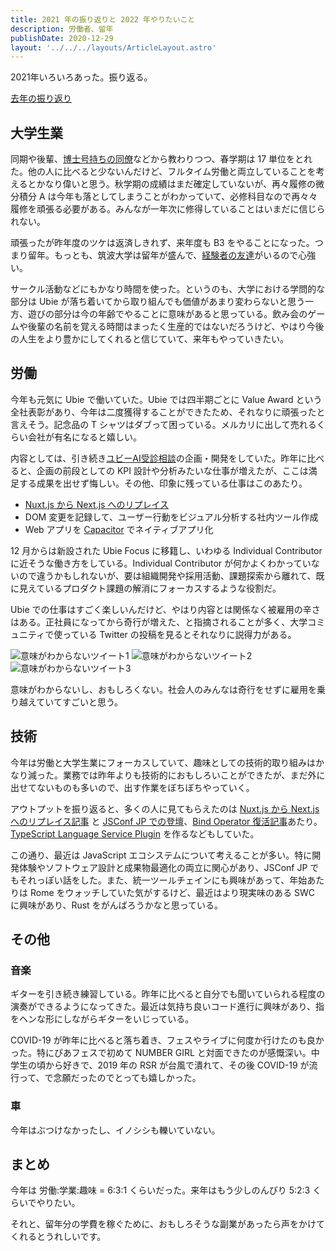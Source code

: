 ```yaml
---
title: 2021 年の振り返りと 2022 年やりたいこと
description: 労働者、留年
publishDate: 2020-12-29
layout: '../../../layouts/ArticleLayout.astro'
---
```


2021年いろいろあった。振り返る。

[去年の振り返り](https://yuku.dev/articles/2020-12-31/2020-to-2021)

## 大学生業

同期や後輩、[博士号持ちの同僚](https://twitter.com/yohei_kikuta)などから教わりつつ、春学期は 17 単位をとれた。他の人に比べると少ないんだけど、フルタイム労働と両立していることを考えるとかなり偉いと思う。秋学期の成績はまだ確定していないが、再々履修の微分積分 A は今年も落としてしまうことがわかっていて、必修科目なので再々々履修を頑張る必要がある。みんなが一年次に修得していることはいまだに信じられない。

頑張ったが昨年度のツケは返済しきれず、来年度も B3 をやることになった。つまり留年。もっとも、筑波大学は留年が盛んで、[経験者の友達](https://sosukesuzuki.dev/posts/2021/)がいるので心強い。

サークル活動などにもかなり時間を使った。というのも、大学における学問的な部分は Ubie が落ち着いてから取り組んでも価値があまり変わらないと思う一方、遊びの部分は今の年齢でやることに意味があると思っている。飲み会のゲームや後輩の名前を覚える時間はまったく生産的ではないだろうけど、やはり今後の人生をより豊かにしてくれると信じていて、来年もやっていきたい。

## 労働

今年も元気に Ubie で働いていた。Ubie では四半期ごとに Value Award という全社表彰があり、今年は二度獲得することができたため、それなりに頑張ったと言えそう。記念品の T シャツはダブって困っている。メルカリに出して売れるくらい会社が有名になると嬉しい。

内容としては、引き続き[ユビーAI受診相談](http://ubie.app)の企画・開発をしていた。昨年に比べると、企画の前段としての KPI 設計や分析みたいな仕事が増えたが、ここは満足する成果を出せず悔しい。その他、印象に残っている仕事はこのあたり。

- [Nuxt.js から Next.js へのリプレイス](https://zenn.dev/yuku/articles/a9edd53e13bb26)
- DOM 変更を記録して、ユーザー行動をビジュアル分析する社内ツール作成
- Web アプリを [Capacitor](https://capacitorjs.jp/) でネイティブアプリ化

12 月からは新設された Ubie Focus に移籍し、いわゆる Individual Contributor に近そうな働き方をしている。Individual Contributor が何かよくわかっていないので違うかもしれないが、要は組織開発や採用活動、課題探索から離れて、既に見えているプロダクト課題の解消にフォーカスするような役割だ。

Ubie での仕事はすごく楽しいんだけど、やはり内容とは関係なく被雇用の辛さはある。正社員になってから奇行が増えた、と指摘されることが多く、大学コミュニティで使っている Twitter の投稿を見るとそれなりに説得力がある。

![意味がわからないツイート1](https://i.gyazo.com/bdb6e5541234e2103bce529e37a2017f.png)
![意味がわからないツイート2](https://i.gyazo.com/a439047f7f92b99059f636593df909b2.png)
![意味がわからないツイート3](https://i.gyazo.com/336e37935e94683599ab15e59ed66fa1.png)

意味がわからないし、おもしろくない。社会人のみんなは奇行をせずに雇用を乗り越えていてすごいと思う。

## 技術

今年は労働と大学生業にフォーカスしていて、趣味としての技術的取り組みはかなり減った。業務では昨年よりも技術的におもしろいことができたが、まだ外に出せてないものも多いので、出す作業をぼちぼちやっていく。

アウトプットを振り返ると、多くの人に見てもらえたのは [Nuxt.js から Next.js へのリプレイス記事](https://zenn.dev/yuku/articles/a9edd53e13bb26) と [JSConf JP での登壇](https://jsconf.jp/2021/talk/bundle-size-optimization-in-future-javascript)、[Bind Operator 復活記事](https://yuku.dev/articles/2021-11-11/javascript-bind-this-op)あたり。[TypeScript Language Service Plugin](https://zenn.dev/yuku/articles/4d2f665cf42385) を作るなどもしていた。

この通り、最近は JavaScript エコシステムについて考えることが多い。特に開発体験やソフトウェア設計と成果物最適化の両立に関心があり、JSConf JP でもそれっぽい話をした。また、統一ツールチェインにも興味があって、年始あたりは Rome をウォッチしていた気がするけど、最近はより現実味のある SWC に興味があり、Rust をがんばろうかなと思っている。

## その他

### 音楽

ギターを引き続き練習している。昨年に比べると自分でも聞いていられる程度の演奏ができるようになってきた。最近は気持ち良いコード進行に興味があり、指をヘンな形にしながらギターをいじっている。

COVID-19 が昨年に比べると落ち着き、フェスやライブに何度か行けたのも良かった。特にぴあフェスで初めて NUMBER GIRL と対面できたのが感慨深い。中学生の頃から好きで、2019 年の RSR が台風で潰れて、その後 COVID-19 が流行って、で念願だったのでとっても嬉しかった。

### 車

今年はぶつけなかったし、イノシシも轢いていない。

## まとめ

今年は 労働:学業:趣味 = 6:3:1 くらいだった。来年はもう少しのんびり 5:2:3 くらいでやりたい。

それと、留年分の学費を稼ぐために、おもしろそうな副業があったら声をかけてくれるとうれしいです。
